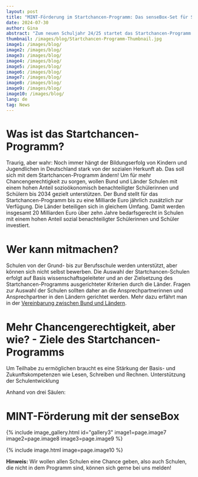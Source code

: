 ```yaml
---
layout: post
title: "MINT-Förderung im Startchancen-Programm: Das senseBox-Set für Schulen"
date: 2024-07-30
author: Gina
abstract: "Zum neuen Schuljahr 24/25 startet das Startchancen-Programm mit einer Laufzeit von zehn Jahren. Wir erkären, was hinter dem Programm steckt und wie ihr eure Schule mit einem senseBox-Set ausstatten könnt!"
thumbnail: /images/blog/Startchancen-Programm-Thumbnail.jpg
image1: /images/blog/
image2: /images/blog/
image3: /images/blog/
image4: /images/blog/
image5: /images/blog/
image6: /images/blog/
image7: /images/blog/
image8: /images/blog/
image9: /images/blog/
image10: /images/blog/
lang: de
tag: News
---
```


# Was ist das Startchancen-Programm?

Traurig, aber wahr: Noch immer hängt der Bildungserfolg von Kindern und Jugendlichen in Deutschland stark von der sozialen Herkunft ab. Das soll sich mit dem Startchancen-Programm ändern! Um für mehr Chancengerechtigkeit zu sorgen, wollen Bund und Länder Schulen mit einem hohen Anteil sozioökonomisch benachteiligter Schülerinnen und Schülern bis 2034 gezielt unterstützen. Der Bund stellt für das Startchancen-Programm bis zu eine Milliarde Euro jährlich zusätzlich zur Verfügung. Die Länder beteiligen sich in gleichem Umfang. Damit werden insgesamt 20 Milliarden Euro über zehn Jahre bedarfsgerecht in Schulen mit einem hohen Anteil sozial benachteiligter Schülerinnen und Schüler investiert. 

# Wer kann mitmachen?

Schulen von der Grund- bis zur Berufsschule werden unterstützt, aber können sich nicht selbst bewerben. Die Auswahl der Startchancen-Schulen erfolgt auf Basis wissenschaftsgeleiteter und an der Zielsetzung des Startchancen-Programms ausgerichteter Kriterien durch die Länder. Fragen zur Auswahl der Schulen sollten daher an die Ansprechpartnerinnen und Ansprechpartner in den Ländern gerichtet werden. Mehr dazu erfährt man in der [Vereinbarung zwischen Bund und Ländern](https://www.bmbf.de/SharedDocs/Downloads/de/2024/blv-startchancen.html).

# Mehr Chancengerechtigkeit, aber wie? - Ziele des Startchancen-Programms

Um Teilhabe zu ermöglichen braucht es eine Stärkung der Basis- und Zukunftskompetenzen wie Lesen, Schreiben und Rechnen. 
Unterstützung der Schulentwicklung

Anhand von drei Säulen:



# MINT-Förderung mit der senseBox

{% include image_gallery.html id="gallery3" image1=page.image7 image2=page.image8 image3=page.image9 %}


{% include image.html image=page.image10 %}


**Hinweis:** Wir wollen allen Schulen eine Chance geben, also auch Schulen, die nicht in dem Programm sind, können sich gerne bei uns melden!
